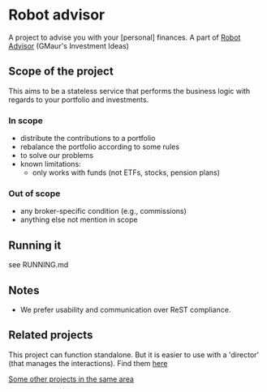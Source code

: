 # Robot advisor

A project to advise you with your [personal] finances. A part of [Robot Advisor](https://github.com/RobotAdvisor) (GMaur's Investment Ideas)

## Scope of the project

This aims to be a stateless service that performs the business logic with regards to your portfolio and investments.

### In scope

  - distribute the contributions to a portfolio
  - rebalance the portfolio according to some rules
  - to solve our problems
  - known limitations:
    - only works with funds (not ETFs, stocks, pension plans)
  
### Out of scope

  - any broker-specific condition (e.g., commissions)
  - anything else not mention in scope 
  
## Running it

see RUNNING.md
  
  
## Notes

  - We prefer usability and communication over ReST compliance.


## Related projects

This project can function standalone.
But it is easier to use with a 'director' (that manages the interactions). 
Find them [here](https://github.com/search?utf8=%E2%9C%93&q=topic%3Ainvestment+org%3AGMaur+fork%3Atrue+director&type=)

[Some other projects in the same area](https://github.com/search?q=topic%3Ainvesting+org%3AGMaur+fork%3Atrue)

